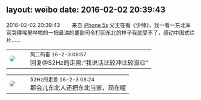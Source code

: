 layout: weibo
date: 2016-02-02 20:39:43
---
<meta name="referrer" content="no-referrer" />

2016-02-02 20:39:43  &nbsp;&nbsp;&nbsp;&nbsp;&nbsp;&nbsp; 来自 <a href="sinaweibo://customweibosource" rel="nofollow">iPhone 5s</a>
父王在看《少帅》，我一看一东北军官哭得稀里哗啦的一把鼻涕的要副司令打回东北的样子我就受不了，感动中国式烂片…… ​​​

<table style="width: 100%;">
  <tr>
    <td style="width: 40px;"><img style="border-radius:50%" src="https://tva3.sinaimg.cn/crop.0.0.639.639.50/6d2a6003jw8f3idy69w2gj20hs0hrt9g.jpg?KID=imgbed,tva&Expires=1624464141&ssig=wVeZFglutd"></td>
    <td colspan="2"><small>风二码畜 16-2-3 09:57</small><br/>回复@52Hz的走兽:“我说话比较冲比较滋😌”</td>
  </tr>
</table>

<table style="width: 100%;">
  <tr>
    <td style="width: 40px;"><img style="border-radius:50%" src="https://tva4.sinaimg.cn/crop.0.0.180.180.50/8beaf773jw1e8qgp5bmzyj2050050aa8.jpg?KID=imgbed,tva&Expires=1624464141&ssig=q55hDnJLTn"></td>
    <td colspan="2"><small>52Hz的走兽 16-2-3 08:24</small><br/>那会儿东北人还把东北当家，现在呢</td>
  </tr>
</table>
